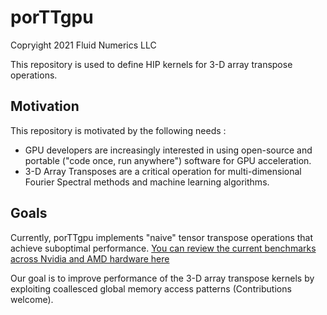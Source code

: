 # porTTgpu
Copryight 2021 Fluid Numerics LLC

This repository is used to define HIP kernels for 3-D array transpose operations.

## Motivation
This repository is motivated by the following needs :
* GPU developers are increasingly interested in using open-source and portable ("code once, run anywhere") software for GPU acceleration.
* 3-D Array Transposes are a critical operation for multi-dimensional Fourier Spectral methods and machine learning algorithms.


## Goals
Currently, porTTgpu implements "naive" tensor transpose operations that achieve suboptimal performance. 
[You can review the current benchmarks across Nvidia and AMD hardware here](https://docs.google.com/spreadsheets/d/1RQlCpgZYfRKr22wLNaT5Tbw38KD58SJSt5Yl68uD7Fs)

Our goal is to improve performance of the 3-D array transpose kernels by exploiting coallesced global memory access patterns (Contributions welcome).
